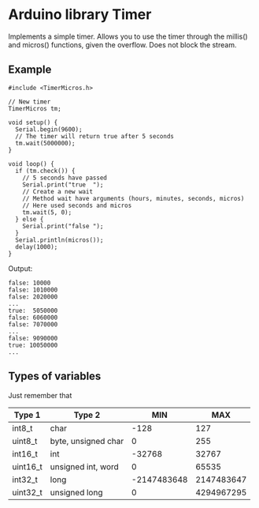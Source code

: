 # Arduino library Timer

Implements a simple timer. Allows you to use the timer through the millis() and micros() functions, given the overflow. Does not block the stream.

## Example

    #include <TimerMicros.h>

    // New timer
    TimerMicros tm;
    
    void setup() {
      Serial.begin(9600);
      // The timer will return true after 5 seconds
      tm.wait(5000000);
    }
    
    void loop() {
      if (tm.check()) {
        // 5 seconds have passed
        Serial.print("true  ");
        // Create a new wait
        // Method wait have arguments (hours, minutes, seconds, micros)
        // Here used seconds and micros
        tm.wait(5, 0);
      } else {
        Serial.print("false ");
      }
      Serial.println(micros());
      delay(1000);
    }

Output:

    false: 10000
    false: 1010000
    false: 2020000
    ...
    true:  5050000
    false: 6060000
    false: 7070000
    ...
    false: 9090000
    true: 10050000
    ...


## Types of variables

Just remember that

| Type 1   | Type 2              | MIN         | MAX        |
|----------|---------------------|-------------|------------|
| int8_t   | char                | -128        | 127        |
| uint8_t  | byte, unsigned char | 0           | 255        |
| int16_t  | int                 | -32768      | 32767      |
| uint16_t | unsigned int, word  | 0           | 65535      |
| int32_t  | long                | -2147483648 | 2147483647 |
| uint32_t | unsigned long       | 0           | 4294967295 |
